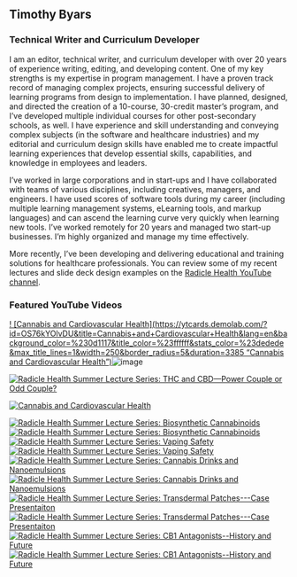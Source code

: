 ## Timothy Byars
### Technical Writer and Curriculum Developer
I am an editor, technical writer, and curriculum developer with over 20 years of experience writing, editing, and developing content. One of my key strengths is my expertise in program management. I have a proven track record of managing complex projects, ensuring successful delivery of learning programs from design to implementation. I have planned, designed, and directed the creation of a 10-course, 30-credit master’s program, and I’ve developed multiple individual courses for other post-secondary schools, as well. I have experience and skill understanding and conveying complex subjects (in the software and healthcare industries) and my editorial and curriculum design skills have enabled me to create impactful learning experiences that develop essential skills, capabilities, and knowledge in employees and leaders. <br/>

I’ve worked in large corporations and in start-ups and I have collaborated with teams of various disciplines, including creatives, managers, and engineers. I have used scores of software tools during my career (including multiple learning management systems, eLearning tools, and markup languages) and can ascend the learning curve very quickly when learning new tools. I’ve worked remotely for 20 years and managed two start-up businesses. I’m highly organized and manage my time effectively. <br/>

More recently, I’ve been developing and delivering educational and training solutions for healthcare professionals. You can review some of my recent lectures and slide deck design examples on the [Radicle Health YouTube channel](https://www.youtube.com/@radiclehealth).

### Featured YouTube Videos

<!-- BEGIN YOUTUBE-CARDS -->

[! [Cannabis and Cardiovascular Health](https://ytcards.demolab.com/?id=OS76kYOlvDU&title=Cannabis+and+Cardiovascular+Health&lang=en&background_color=%230d1117&title_color=%23ffffff&stats_color=%23dedede&max_title_lines=1&width=250&border_radius=5&duration=3385 “Cannabis and Cardiovascular Health”)]( https://youtu.be/OS76kYOlvDU?si=CjZhHRhiqgGen6-W)![image](https://github.com/timothybyars/timothybyars/assets/159842259/2c108553-fac1-49f9-ae5c-77773035e561)



[![Radicle Health Summer Lecture Series: THC and CBD—Power Couple or Odd Couple?](https://ytcards.demolab.com/?id=94wX9FOOkAQ&title=Radicle+Health+Summer+Lecture+Series%3A+THC+and+CBD%E2%80%94Power+Couple+or+Odd+Couple%3F&lang=en&timestamp=1692827228&background_color=%230d1117&title_color=%23ffffff&stats_color=%23dedede&max_title_lines=2&width=250&border_radius=5&duration=2515 "Radicle Health Summer Lecture Series: THC and CBD—Power Couple or Odd Couple?")](https://www.youtube.com/watch?v=94wX9FOOkAQ#gh-dark-mode-only)

[![Cannabis and Cardiovascular Health](https://ytcards.demolab.com/?id=OS76kYOlvDU&title=Cannabis+and+Cardiovascular+Health&lang=en&timestamp=1692827228&background_color=%23ffffff&title_color=%2324292f&stats_color=%2357606a&max_title_lines=2&width=250&border_radius=5&duration=2515 "Cannabis and Cardiovascular Health")](https://youtu.be/OS76kYOlvDU?si=CjZhHRhiqgGen6-W#gh-light-mode-only)





[![Radicle Health Summer Lecture Series: Biosynthetic Cannabinoids](https://ytcards.demolab.com/?id=DylPSIXer4g&title=Radicle+Health+Summer+Lecture+Series%3A+Biosynthetic+Cannabinoids&lang=en&timestamp=1691188972&background_color=%230d1117&title_color=%23ffffff&stats_color=%23dedede&max_title_lines=2&width=250&border_radius=5&duration=1331 "Radicle Health Summer Lecture Series: Biosynthetic Cannabinoids")](https://www.youtube.com/watch?v=DylPSIXer4g#gh-dark-mode-only)[![Radicle Health Summer Lecture Series: Biosynthetic Cannabinoids](https://ytcards.demolab.com/?id=DylPSIXer4g&title=Radicle+Health+Summer+Lecture+Series%3A+Biosynthetic+Cannabinoids&lang=en&timestamp=1691188972&background_color=%23ffffff&title_color=%2324292f&stats_color=%2357606a&max_title_lines=2&width=250&border_radius=5&duration=1331 "Radicle Health Summer Lecture Series: Biosynthetic Cannabinoids")](https://www.youtube.com/watch?v=DylPSIXer4g#gh-light-mode-only)
[![Radicle Health Summer Lecture Series: Vaping Safety](https://ytcards.demolab.com/?id=MGWpOm0Qi7o&title=Radicle+Health+Summer+Lecture+Series%3A+Vaping+Safety&lang=en&timestamp=1690303581&background_color=%230d1117&title_color=%23ffffff&stats_color=%23dedede&max_title_lines=2&width=250&border_radius=5&duration=1481 "Radicle Health Summer Lecture Series: Vaping Safety")](https://www.youtube.com/watch?v=MGWpOm0Qi7o#gh-dark-mode-only)[![Radicle Health Summer Lecture Series: Vaping Safety](https://ytcards.demolab.com/?id=MGWpOm0Qi7o&title=Radicle+Health+Summer+Lecture+Series%3A+Vaping+Safety&lang=en&timestamp=1690303581&background_color=%23ffffff&title_color=%2324292f&stats_color=%2357606a&max_title_lines=2&width=250&border_radius=5&duration=1481 "Radicle Health Summer Lecture Series: Vaping Safety")](https://www.youtube.com/watch?v=MGWpOm0Qi7o#gh-light-mode-only)
[![Radicle Health Summer Lecture Series: Cannabis Drinks and Nanoemulsions](https://ytcards.demolab.com/?id=kTJUKefgWSE&title=Radicle+Health+Summer+Lecture+Series%3A+Cannabis+Drinks+and+Nanoemulsions&lang=en&timestamp=1689028022&background_color=%230d1117&title_color=%23ffffff&stats_color=%23dedede&max_title_lines=2&width=250&border_radius=5&duration=1483 "Radicle Health Summer Lecture Series: Cannabis Drinks and Nanoemulsions")](https://www.youtube.com/watch?v=kTJUKefgWSE#gh-dark-mode-only)[![Radicle Health Summer Lecture Series: Cannabis Drinks and Nanoemulsions](https://ytcards.demolab.com/?id=kTJUKefgWSE&title=Radicle+Health+Summer+Lecture+Series%3A+Cannabis+Drinks+and+Nanoemulsions&lang=en&timestamp=1689028022&background_color=%23ffffff&title_color=%2324292f&stats_color=%2357606a&max_title_lines=2&width=250&border_radius=5&duration=1483 "Radicle Health Summer Lecture Series: Cannabis Drinks and Nanoemulsions")](https://www.youtube.com/watch?v=kTJUKefgWSE#gh-light-mode-only)
[![Radicle Health Summer Lecture Series: Transdermal Patches---Case Presentaiton](https://ytcards.demolab.com/?id=Cky9fhiH9Pg&title=Radicle+Health+Summer+Lecture+Series%3A+Transdermal+Patches---Case+Presentaiton&lang=en&timestamp=1688425608&background_color=%230d1117&title_color=%23ffffff&stats_color=%23dedede&max_title_lines=2&width=250&border_radius=5&duration=1449 "Radicle Health Summer Lecture Series: Transdermal Patches---Case Presentaiton")](https://www.youtube.com/watch?v=Cky9fhiH9Pg#gh-dark-mode-only)[![Radicle Health Summer Lecture Series: Transdermal Patches---Case Presentaiton](https://ytcards.demolab.com/?id=Cky9fhiH9Pg&title=Radicle+Health+Summer+Lecture+Series%3A+Transdermal+Patches---Case+Presentaiton&lang=en&timestamp=1688425608&background_color=%23ffffff&title_color=%2324292f&stats_color=%2357606a&max_title_lines=2&width=250&border_radius=5&duration=1449 "Radicle Health Summer Lecture Series: Transdermal Patches---Case Presentaiton")](https://www.youtube.com/watch?v=Cky9fhiH9Pg#gh-light-mode-only)
[![Radicle Health Summer Lecture Series: CB1 Antagonists--History and Future](https://ytcards.demolab.com/?id=t2wynhCpCYo&title=Radicle+Health+Summer+Lecture+Series%3A+CB1+Antagonists--History+and+Future&lang=en&timestamp=1687543338&background_color=%230d1117&title_color=%23ffffff&stats_color=%23dedede&max_title_lines=2&width=250&border_radius=5&duration=1417 "Radicle Health Summer Lecture Series: CB1 Antagonists--History and Future")](https://www.youtube.com/watch?v=t2wynhCpCYo#gh-dark-mode-only)[![Radicle Health Summer Lecture Series: CB1 Antagonists--History and Future](https://ytcards.demolab.com/?id=t2wynhCpCYo&title=Radicle+Health+Summer+Lecture+Series%3A+CB1+Antagonists--History+and+Future&lang=en&timestamp=1687543338&background_color=%23ffffff&title_color=%2324292f&stats_color=%2357606a&max_title_lines=2&width=250&border_radius=5&duration=1417 "Radicle Health Summer Lecture Series: CB1 Antagonists--History and Future")](https://www.youtube.com/watch?v=t2wynhCpCYo#gh-light-mode-only)
<!-- END YOUTUBE-CARDS -->
